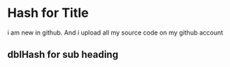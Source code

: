 # Hash for Title
i am new in github.
And i upload all my source code on my github account

## dblHash for sub heading
